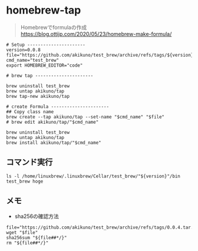 # homebrew-tap

>Homebrewでformulaの作成
>https://blog.ottijp.com/2020/05/23/homebrew-make-formula/

```
# Setup ----------------------
version=0.0.8
file="https://github.com/akikuno/test_brew/archive/refs/tags/${version}.tar.gz"
cmd_name="test_brew"
export HOMEBREW_EDITOR="code"

# brew tap ----------------------

brew uninstall test_brew
brew untap akikuno/tap
brew tap-new akikuno/tap

# create Formula ----------------------
## Copy class name
brew create --tap akikuno/tap --set-name "$cmd_name" "$file"
# brew edit akikuno/tap/"$cmd_name"

brew uninstall test_brew
brew untap akikuno/tap
brew install akikuno/tap/"$cmd_name"

```

## コマンド実行

```
ls -l /home/linuxbrew/.linuxbrew/Cellar/test_brew/"${version}"/bin
test_brew hoge
```

## メモ
+ sha256の確認方法
```
file="https://github.com/akikuno/test_brew/archive/refs/tags/0.0.4.tar.gz"
wget "$file"
sha256sum "${file##*/}"
rm "${file##*/}"
```